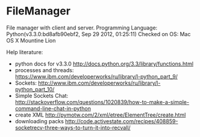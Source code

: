 FileManager
===========

File manager with client and server.
Programming Language: Python(v3.3.0:bd8afb90ebf2, Sep 29 2012, 01:25:11)
Checked on OS: 	Mac OS X Mountine Lion

Help literature:
* python docs for v3.3.0	http://docs.python.org/3.3/library/functions.html
* processes and threads:	https://www.ibm.com/developerworks/ru/library/l-python_part_9/
* Sockets:					http://www.ibm.com/developerworks/ru/library/l-python_part_10/
* Simple Sockets Chat:		http://stackoverflow.com/questions/1020839/how-to-make-a-simple-command-line-chat-in-python	
* create XML 				http://pymotw.com/2/xml/etree/ElementTree/create.html
* downloading packs			http://code.activestate.com/recipes/408859-socketrecv-three-ways-to-turn-it-into-recvall/